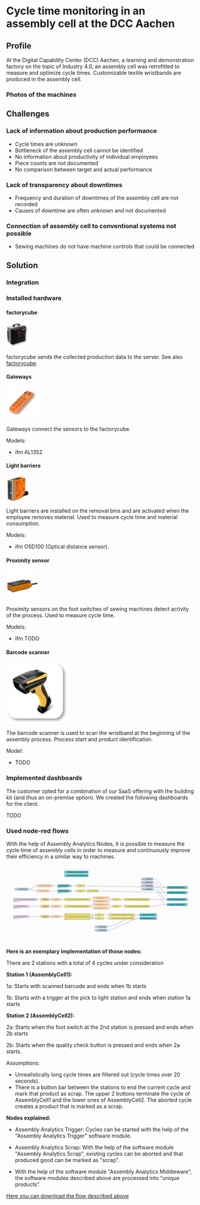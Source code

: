 # Cycle time monitoring in an assembly cell at the DCC Aachen

## Profile

At the Digital Capability Center (DCC) Aachen, a learning and demonstration factory on the topic of Industry 4.0, an assembly cell was retrofitted to measure and optimize cycle times. Customizable textile wristbands are produced in the assembly cell.

### Photos of the machines

## Challenges

### Lack of information about production performance

- Cycle times are unknown
- Bottleneck of the assembly cell cannot be identified
- No information about productivity of individual employees
- Piece counts are not documented
- No comparison between target and actual performance

### Lack of transparency about downtimes

- Frequency and duration of downtimes of the assembly cell are not recorded
- Causes of downtime are often unknown and not documented

### Connection of assembly cell to conventional systems not possible

- Sewing machines do not have machine controls that could be connected

## Solution

### Integration

### Installed hardware

#### factorycube

![](images/products/factorycube.png)

factorycube sends the collected production data to the server. See also [factorycube].

#### Gateways

![](images/products/gateway.png)

Gateways connect the sensors to the factorycube.

Models:

- ifm AL1352

#### Light barriers

![](images/products/lightbarrier_1.png)

Light barriers are installed on the removal bins and are activated when the employee removes material. Used to measure cycle time and material consumption.

Models:

- ifm O5D100 (Optical distance sensor).

#### Proximity sensor

![](images/products/proximity_1.jpg)

Proximity sensors on the foot switches of sewing machines detect activity of the process. Used to measure cycle time.

Models:

- ifm TODO

#### Barcode scanner

![](images/products/barcode_1.jpg)

The barcode scanner is used to scan the wristband at the beginning of the assembly process. Process start and product identification.

Model:

- TODO

### Implemented dashboards

The customer opted for a combination of our SaaS offering with the building kit (and thus an on-premise option). We created the following dashboards for the client.

TODO

### Used node-red flows

With the help of Assembly Analytics Nodes, it is possible to measure the cycle time of assembly cells in order to measure and continuously improve their efficiency in a similar way to machines.

<img src="../edge/images/nodered_assemblyanalytics.png">

**Here is an exemplary implementation of those nodes:**

There are 2 stations with a total of 4 cycles under consideration

**Station 1 (AssemblyCell1):**

1a: Starts with scanned barcode and ends when 1b starts

1b: Starts with a trigger at the pick to light station and ends when station 1a starts

**Station 2 (AssemblyCell2):**

2a: Starts when the foot switch at the 2nd station is pressed and ends when 2b starts

2b: Starts when the quality check button is pressed and ends when 2a starts.

Assumptions:

- Unrealistically long cycle times are filtered out (cycle times over 20 seconds).
- There is a button bar between the stations to end the current cycle and mark that product as scrap. The upper 2 buttons terminate the cycle of AssemblyCell1 and the lower ones of AssemblyCell2. The aborted cycle creates a product that is marked as a scrap.

**Nodes explained:**

- Assembly Analytics Trigger: Cycles can be started with the help of the "Assembly Analytics Trigger" software module.

- Assembly Analytics Scrap: With the help of the software module "Assembly Analytics Scrap", existing cycles can be aborted and that produced good can be marked as "scrap".
- With the help of the software module "Assembly Analytics Middleware", the software modules described above are processed into "unique products".

[Here you can download the flow described above](../examples/flows/AssemblyAnalytics.json)

[factorycube]: (../edge/factorycube.md)
